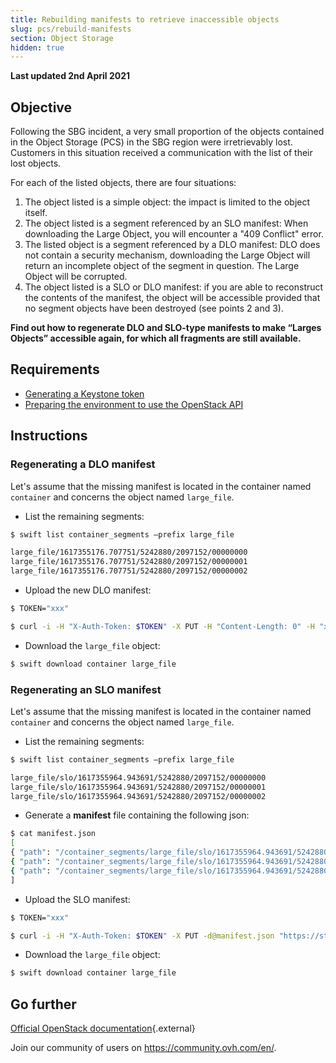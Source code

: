 ```yaml
---
title: Rebuilding manifests to retrieve inaccessible objects
slug: pcs/rebuild-manifests
section: Object Storage
hidden: true
---
```


**Last updated 2nd April 2021**

## Objective

Following the SBG incident, a very small proportion of the objects contained in the Object Storage (PCS) in the SBG region were irretrievably lost. Customers in this situation received a communication with the list of their lost objects.

For each of the listed objects, there are four situations:

1. The object listed is a simple object: the impact is limited to the object itself.
2. The object listed is a segment referenced by an SLO manifest: When downloading the Large Object, you will encounter a "409 Conflict" error.
3. The listed object is a segment referenced by a DLO manifest: DLO does not contain a security mechanism, downloading the Large Object will return an incomplete object of the segment in question. The Large Object will be corrupted.
4. The object listed is a SLO or DLO manifest: if you are able to reconstruct the contents of the manifest, the object will be accessible provided that no segment objects have been destroyed (see points 2 and 3).

**Find out how to regenerate DLO and SLO-type manifests to make “Larges Objects” accessible again, for which all fragments are still available.**

## Requirements

- [Generating a Keystone token](../../public-cloud/managing_tokens/#step-2-getting-the-token-id-and-endpoint-publicurl-variables)
- [Preparing the environment to use the OpenStack API](../../public-cloud/getting_started_with_the_swift_api/)

## Instructions

### Regenerating a DLO manifest

Let's assume that the missing manifest is located in the container named `container` and concerns the object named `large_file`.

- List the remaining segments:

```bash
$ swift list container_segments —prefix large_file

large_file/1617355176.707751/5242880/2097152/00000000
large_file/1617355176.707751/5242880/2097152/00000001
large_file/1617355176.707751/5242880/2097152/00000002
```

- Upload the new DLO manifest:

```bash
$ TOKEN="xxx"

$ curl -i -H "X-Auth-Token: $TOKEN" -X PUT -H "Content-Length: 0" -H "x-object-manifest: container_segments/large_file/1617355176.707751/5242880/2097152/" https://storage.sbg.pcs.ovh.net:443/v1/AUTH_XXX/container/large_file
```

- Download the `large_file` object:

```bash
$ swift download container large_file
```

### Regenerating an SLO manifest

Let's assume that the missing manifest is located in the container named `container` and concerns the object named `large_file`.

- List the remaining segments:

```bash
$ swift list container_segments —prefix large_file

large_file/slo/1617355964.943691/5242880/2097152/00000000
large_file/slo/1617355964.943691/5242880/2097152/00000001
large_file/slo/1617355964.943691/5242880/2097152/00000002
```

- Generate a **manifest** file containing the following json:

```bash
$ cat manifest.json
[
{ "path": "/container_segments/large_file/slo/1617355964.943691/5242880/2097152/00000000" },
{ "path": "/container_segments/large_file/slo/1617355964.943691/5242880/2097152/00000001" },
{ "path": "/container_segments/large_file/slo/1617355964.943691/5242880/2097152/00000002" }
]
```

- Upload the SLO manifest:

```bash
$ TOKEN="xxx"

$ curl -i -H "X-Auth-Token: $TOKEN" -X PUT -d@manifest.json "https://storage.sbg.pcs.ovh.net:443/v1/AUTH_XXX/container/large_file?multipart-manifest=put"
```

- Download the `large_file` object:

```bash
$ swift download container large_file
```

## Go further

[Official OpenStack documentation](https://docs.openstack.org/swift/latest/overview_large_objects.html){.external}

Join our community of users on <https://community.ovh.com/en/>.
